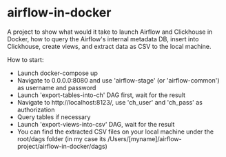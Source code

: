 # airflow-in-docker
A project to show what would it take to launch Airflow and Clickhouse in Docker, how to query the Airflow's internal metadata DB, insert into Clickhouse, create views, and extract data as CSV to the local machine.


How to start:
- Launch docker-compose up
- Navigate to 0.0.0.0:8080 and use 'airflow-stage' (or 'airflow-common') as username and password
- Launch 'export-tables-into-ch' DAG first, wait for the result
- Navigate to http://localhost:8123/, use 'ch_user' and 'ch_pass' as authorization
- Query tables if necessary 
- Launch 'export-views-into-csv' DAG, wait for the result
- You can find the extracted CSV files on your local machine under the root/dags folder (in my case its /Users/[myname]/airflow-project/airflow-in-docker/dags)
